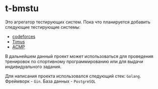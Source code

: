 # t-bmstu

Это агрегатор тестирующих систем.
Пока что планируется добавить следующие тестирующие системы:
* [codeforces](https://codeforces.com/)
* [Timus](https://acm.timus.ru)
* [ACMP](https://acmp.ru/)

В дальнейшем данный проект может использоваться для проведения тренировок по спортивному программированию или для выдачи индивидуального задания.

Для написания проекта использовался следующий стек: `Golang`. Фреймворк - `Gin`. База данных - `PostgreSQL`
